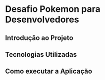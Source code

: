 # Desafio Pokemon para Desenvolvedores

## Introdução ao Projeto


## Tecnologias Utilizadas

## Como executar a Aplicação
